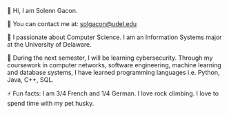 👋 Hi, I am Solenn Gacon.

📧 You can contact me at: solgacon@udel.edu

👀 I passionate about Computer Science.
I am an Information Systems major at the University of Delaware.

🌱 During the next semester, I will be learning cybersecurity.
Through my coursework in computer networks, software engineering, machine learning and database systems, I have learned programming languages i.e. Python, Java, C++, SQL.

⚡ Fun facts:
  I am 3/4 French and 1/4 German.
  I love rock climbing.
  I love to spend time with my pet husky.
